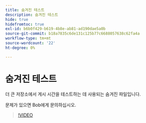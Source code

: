 ```yaml
---
title: 숨겨진 테스트
description: 숨겨진 테스트
hide: true
hidefromtoc: true
exl-id: b6b0f429-b619-4b8e-ab81-ad190dae5a0b
source-git-commit: b18a7835c6de131c125b77c6688057638c62fa4a
workflow-type: tm+mt
source-wordcount: '22'
ht-degree: 0%

---
```


# 숨겨진 테스트

더 큰 저장소에서 게시 시간을 테스트하는 데 사용되는 숨겨진 파일입니다.

문제가 있으면 Bob에게 문의하십시오.


>[!VIDEO](https://video.tv.adobe.com/v/3442750/?quality=12&learn=on)
